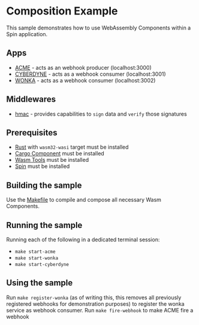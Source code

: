 # Composition Example

This sample demonstrates how to use WebAssembly Components within a Spin application.

## Apps

- [ACME](./acme/) - acts as an webhook producer (localhost:3000)
- [CYBERDYNE](./cyberdyne/) - acts as a webhook consumer (localhost:3001)
- [WONKA](./wonka/) - acts as a webhook consumer (localhost:3002)

## Middlewares

- [hmac](./hmac/) - provides capabilities to `sign` data and `verify` those signatures

## Prerequisites

- [Rust](https://rust-lang.org) with `wasm32-wasi` target must be installed
- [Cargo Component](https://github.com/bytecodealliance/cargo-component) must be installed
- [Wasm Tools](https://github.com/bytecodealliance/wasm-tools) must be installed
- [Spin](https://developer.fermyon.com/spin) must be installed

## Building the sample

Use the [Makefile](./Makefile) to compile and compose all necessary Wasm Components.

## Running the sample

Running each of the following in a dedicated terminal session:
  - `make start-acme`
  - `make start-wonka`
  - `make start-cyberdyne`

## Using the sample

Run `make register-wonka` (as of writing this, this removes all previously registered webhooks for demonstration purposes) to register the wonka service as webhook consumer.
Run `make fire-webhook` to make ACME fire a webhook